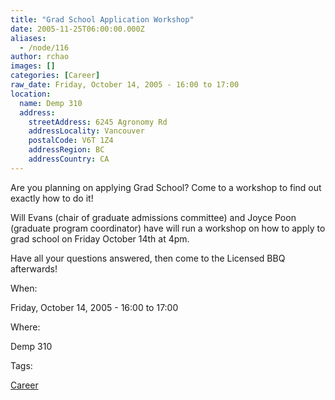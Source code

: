 ```yaml
---
title: "Grad School Application Workshop"
date: 2005-11-25T06:00:00.000Z
aliases:
  - /node/116
author: rchao
images: []
categories: [Career]
raw_date: Friday, October 14, 2005 - 16:00 to 17:00
location:
  name: Demp 310
  address:
    streetAddress: 6245 Agronomy Rd
    addressLocality: Vancouver
    postalCode: V6T 1Z4
    addressRegion: BC
    addressCountry: CA
---
```


Are you planning on applying Grad School? Come to a workshop to find out exactly how to do it!

Will Evans (chair of graduate admissions committee) and Joyce Poon (graduate program coordinator) have will run a workshop on how to apply to grad school on Friday October 14th at 4pm.

Have all your questions answered, then come to the Licensed BBQ afterwards!

When: 

Friday, October 14, 2005 - 16:00 to 17:00

Where: 

Demp 310

Tags: 

[Career](/career)
